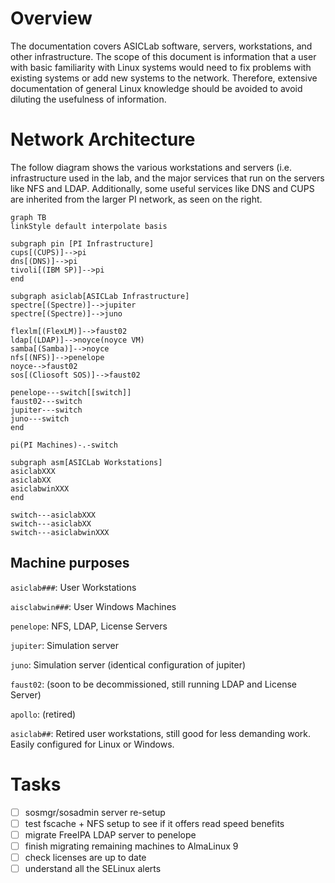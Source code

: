 # Overview

The documentation covers ASICLab software, servers, workstations, and other infrastructure. The scope of this document is information that a user with basic familiarity with Linux systems would need to fix problems with existing systems or add new systems to the network. Therefore, extensive documentation of general Linux knowledge should be avoided to avoid diluting the usefulness of information.

# Network Architecture

The follow diagram shows the various workstations and servers (i.e. infrastructure used in the lab, and the major services that run on the servers like NFS and LDAP. Additionally, some useful services like DNS and CUPS are inherited from the larger PI network, as seen on the right.

```mermaid
graph TB
linkStyle default interpolate basis

subgraph pin [PI Infrastructure]
cups[(CUPS)]-->pi
dns[(DNS)]-->pi
tivoli[(IBM SP)]-->pi
end

subgraph asiclab[ASICLab Infrastructure]
spectre[(Spectre)]-->jupiter
spectre[(Spectre)]-->juno

flexlm[(FlexLM)]-->faust02
ldap[(LDAP)]-->noyce(noyce VM)
samba[(Samba)]-->noyce
nfs[(NFS)]-->penelope
noyce-->faust02
sos[(Cliosoft SOS)]-->faust02

penelope---switch[[switch]]
faust02---switch
jupiter---switch
juno---switch
end

pi(PI Machines)-.-switch

subgraph asm[ASICLab Workstations]
asiclabXXX
asiclabXX
asiclabwinXXX
end

switch---asiclabXXX
switch---asiclabXX
switch---asiclabwinXXX
```

## Machine purposes

`asiclab###`: User Workstations

`aisclabwin###`: User Windows Machines

`penelope`: NFS, LDAP, License Servers

`jupiter`: Simulation server

`juno`: Simulation server (identical configuration of jupiter)

`faust02`: (soon to be decommissioned, still running LDAP and License Server)

`apollo`: (retired)

`asiclab##`: Retired user workstations, still good for less demanding work. Easily configured for Linux or Windows.

# Tasks

- [ ] sosmgr/sosadmin server re-setup
- [ ] test fscache + NFS setup to see if it offers read speed benefits
- [ ] migrate FreeIPA LDAP server to penelope
- [ ] finish migrating remaining machines to AlmaLinux 9
- [ ] check licenses are up to date
- [ ] understand all the SELinux alerts